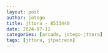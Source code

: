 ```yaml
---
layout: post
author: jotego
title: jttora - 8533440
date: 2024-07-12
categories: [arcade, jotego-jttora]
tags: [jttora, jtpatreon]
---
```


